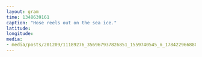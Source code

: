 ```yaml
---
layout: gram
time: 1348639161
caption: "Hose reels out on the sea ice."
latitude: 
longitude: 
media:
- media/posts/201209/11189276_356967937826851_1559740545_n_17842296688000351.jpg
---
```

